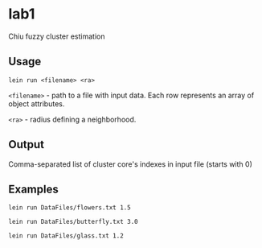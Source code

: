 # lab1

Chiu fuzzy cluster estimation

## Usage

`lein run <filename> <ra>`

`<filename>` - path to a file with input data. Each row represents an array of object attributes.

`<ra>` - radius defining a neighborhood.

## Output

Comma-separated list of cluster core's indexes in input file (starts with 0)

## Examples

`lein run DataFiles/flowers.txt 1.5`

`lein run DataFiles/butterfly.txt 3.0`

`lein run DataFiles/glass.txt 1.2`
